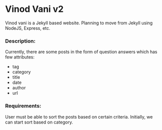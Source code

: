 # Vinod Vani v2
Vinod vani is a Jekyll based website. Planning to move from Jekyll using NodeJS, Express, etc.

### Description:

Currently, there are some posts in the form of question answers which has few attributes:

* tag
* category
* title
* date
* author
* url

### Requirements:

User must be able to sort the posts based on certain criteria. Initially, we can start sort based on category.

